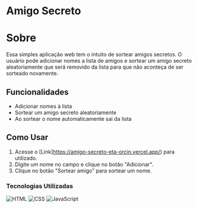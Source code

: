 # Amigo Secreto

# Sobre

Essa simples aplicação web tem o intuito de sortear amigos secretos. O usuário pode adicionar nomes a lista de amigos e sortear um amigo secreto aleatoriamente que será removido da lista para que não aconteça de ser sorteado novamente. 

## Funcionalidades

- Adicionar nomes à lista
- Sortear um amigo secreto aleatoriamente
- Ao sortear o nome automaticamente sai da lista

## Como Usar

1. Acesse o [Link]https://amigo-secreto-eta-orcin.vercel.app/) para utilizado.
2. Digite um nome no campo e clique no botão "Adicionar".
3. Clique no botão "Sortear amigo" para sortear um nome.


### Tecnologias Utilizadas

![HTML](https://img.shields.io/badge/HTML-5-orange)
![CSS](https://img.shields.io/badge/CSS-3-blue)
![JavaScript](https://img.shields.io/badge/JavaScript-ES6-yellow)

